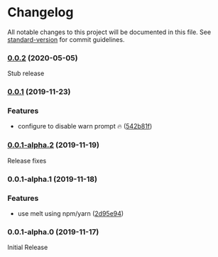 # Changelog

All notable changes to this project will be documented in this file. See [standard-version](https://github.com/conventional-changelog/standard-version) for commit guidelines.

### [0.0.2](https://github.com/statebait/melt/compare/v0.0.1...v0.0.2) (2020-05-05)

Stub release

### [0.0.1](https://github.com/statebait/melt/compare/v0.0.1-alpha.2...v0.0.1) (2019-11-23)

### Features

- configure to disable warn prompt 🔥 ([542b81f](https://github.com/statebait/melt/commit/542b81f6f8fb52c015f20b692c0b1b9ef21a3d04))

### [0.0.1-alpha.2](https://github.com/statebait/melt/compare/v0.0.1-alpha.1...v0.0.1-alpha.2) (2019-11-19)

Release fixes

### 0.0.1-alpha.1 (2019-11-18)

### Features

- use melt using npm/yarn ([2d95e94](https://github.com/statebait/melt/commit/2d95e943d727622ee2984e6cc168e64c368ad8b9))

### 0.0.1-alpha.0 (2019-11-17)

Initial Release
